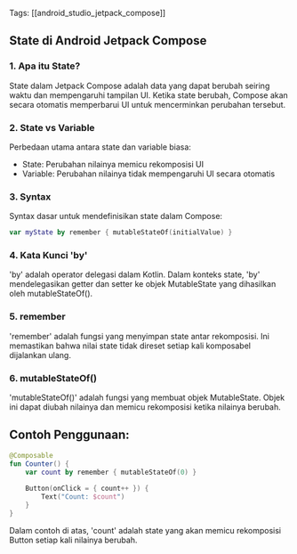 Tags: [[android_studio_jetpack_compose]]

## State di Android Jetpack Compose

### 1. Apa itu State?

State dalam Jetpack Compose adalah data yang dapat berubah seiring waktu dan mempengaruhi tampilan UI. Ketika state berubah, Compose akan secara otomatis memperbarui UI untuk mencerminkan perubahan tersebut.

### 2. State vs Variable

Perbedaan utama antara state dan variable biasa:

- State: Perubahan nilainya memicu rekomposisi UI
- Variable: Perubahan nilainya tidak mempengaruhi UI secara otomatis

### 3. Syntax

Syntax dasar untuk mendefinisikan state dalam Compose:

```kotlin
var myState by remember { mutableStateOf(initialValue) }
```

### 4. Kata Kunci 'by'

'by' adalah operator delegasi dalam Kotlin. Dalam konteks state, 'by' mendelegasikan getter dan setter ke objek MutableState yang dihasilkan oleh mutableStateOf().

### 5. remember

'remember' adalah fungsi yang menyimpan state antar rekomposisi. Ini memastikan bahwa nilai state tidak direset setiap kali komposabel dijalankan ulang.

### 6. mutableStateOf()

'mutableStateOf()' adalah fungsi yang membuat objek MutableState. Objek ini dapat diubah nilainya dan memicu rekomposisi ketika nilainya berubah.

## Contoh Penggunaan:

```kotlin
@Composable
fun Counter() {
    var count by remember { mutableStateOf(0) }
    
    Button(onClick = { count++ }) {
        Text("Count: $count")
    }
}
```

Dalam contoh di atas, 'count' adalah state yang akan memicu rekomposisi Button setiap kali nilainya berubah.
